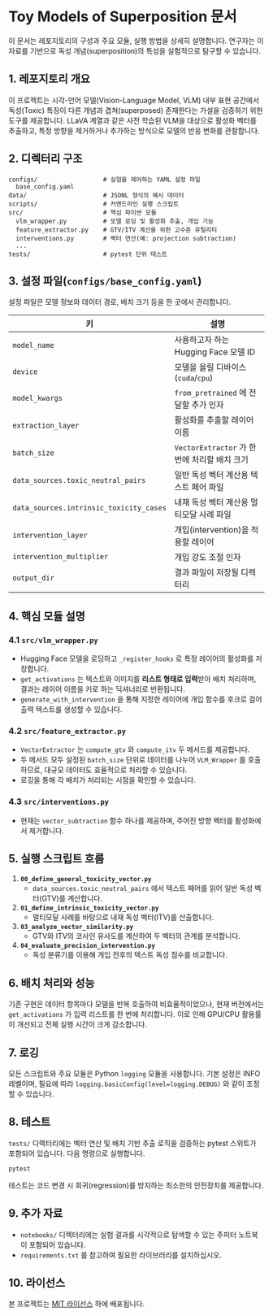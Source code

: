 # Toy Models of Superposition 문서

이 문서는 레포지토리의 구성과 주요 모듈, 실행 방법을 상세히 설명합니다. 연구자는 이 자료를 기반으로 독성 개념(superposition)의 특성을 실험적으로 탐구할 수 있습니다.

## 1. 레포지토리 개요

이 프로젝트는 시각-언어 모델(Vision-Language Model, VLM) 내부 표현 공간에서 독성(Toxic) 특징이 다른 개념과 겹쳐(superposed) 존재한다는 가설을 검증하기 위한 도구를 제공합니다. LLaVA 계열과 같은 사전 학습된 VLM을 대상으로 활성화 벡터를 추출하고, 특정 방향을 제거하거나 추가하는 방식으로 모델의 반응 변화를 관찰합니다.

## 2. 디렉터리 구조

```
configs/                  # 실험을 제어하는 YAML 설정 파일
  base_config.yaml
data/                     # JSONL 형식의 예시 데이터
scripts/                  # 커맨드라인 실행 스크립트
src/                      # 핵심 파이썬 모듈
  vlm_wrapper.py          # 모델 로딩 및 활성화 추출, 개입 기능
  feature_extractor.py    # GTV/ITV 계산을 위한 고수준 유틸리티
  interventions.py        # 벡터 연산(예: projection subtraction)
  ...
tests/                    # pytest 단위 테스트
```

## 3. 설정 파일(`configs/base_config.yaml`)

설정 파일은 모델 정보와 데이터 경로, 배치 크기 등을 한 곳에서 관리합니다.

| 키 | 설명 |
|----|------|
| `model_name` | 사용하고자 하는 Hugging Face 모델 ID |
| `device` | 모델을 올릴 디바이스 (`cuda`/`cpu`) |
| `model_kwargs` | `from_pretrained` 에 전달할 추가 인자 |
| `extraction_layer` | 활성화를 추출할 레이어 이름 |
| `batch_size` | `VectorExtractor` 가 한 번에 처리할 배치 크기 |
| `data_sources.toxic_neutral_pairs` | 일반 독성 벡터 계산용 텍스트 페어 파일 |
| `data_sources.intrinsic_toxicity_cases` | 내재 독성 벡터 계산용 멀티모달 사례 파일 |
| `intervention_layer` | 개입(intervention)을 적용할 레이어 |
| `intervention_multiplier` | 개입 강도 조절 인자 |
| `output_dir` | 결과 파일이 저장될 디렉터리 |

## 4. 핵심 모듈 설명

### 4.1 `src/vlm_wrapper.py`
- Hugging Face 모델을 로딩하고 `_register_hooks` 로 특정 레이어의 활성화를 저장합니다.
- `get_activations` 는 텍스트와 이미지를 **리스트 형태로 입력**받아 배치 처리하며, 결과는 레이어 이름을 키로 하는 딕셔너리로 반환됩니다.
- `generate_with_intervention` 을 통해 지정한 레이어에 개입 함수를 후크로 걸어 출력 텍스트를 생성할 수 있습니다.

### 4.2 `src/feature_extractor.py`
- `VectorExtractor` 는 `compute_gtv` 와 `compute_itv` 두 메서드를 제공합니다.
- 두 메서드 모두 설정된 `batch_size` 단위로 데이터를 나누어 `VLM_Wrapper` 를 호출하므로, 대규모 데이터도 효율적으로 처리할 수 있습니다.
- 로깅을 통해 각 배치가 처리되는 시점을 확인할 수 있습니다.

### 4.3 `src/interventions.py`
- 현재는 `vector_subtraction` 함수 하나를 제공하며, 주어진 방향 벡터를 활성화에서 제거합니다.

## 5. 실행 스크립트 흐름

1. **`00_define_general_toxicity_vector.py`**
   - `data_sources.toxic_neutral_pairs` 에서 텍스트 페어를 읽어 일반 독성 벡터(GTV)를 계산합니다.
2. **`01_define_intrinsic_toxicity_vector.py`**
   - 멀티모달 사례를 바탕으로 내재 독성 벡터(ITV)를 산출합니다.
3. **`03_analyze_vector_similarity.py`**
   - GTV와 ITV의 코사인 유사도를 계산하여 두 벡터의 관계를 분석합니다.
4. **`04_evaluate_precision_intervention.py`**
   - 독성 분류기를 이용해 개입 전후의 텍스트 독성 점수를 비교합니다.

## 6. 배치 처리와 성능

기존 구현은 데이터 항목마다 모델을 반복 호출하여 비효율적이었으나, 현재 버전에서는 `get_activations` 가 입력 리스트를 한 번에 처리합니다. 이로 인해 GPU/CPU 활용률이 개선되고 전체 실행 시간이 크게 감소합니다.

## 7. 로깅

모든 스크립트와 주요 모듈은 Python `logging` 모듈을 사용합니다. 기본 설정은 INFO 레벨이며, 필요에 따라 `logging.basicConfig(level=logging.DEBUG)` 와 같이 조정할 수 있습니다.

## 8. 테스트

`tests/` 디렉터리에는 벡터 연산 및 배치 기반 추출 로직을 검증하는 pytest 스위트가 포함되어 있습니다. 다음 명령으로 실행합니다.

```bash
pytest
```

테스트는 코드 변경 시 회귀(regression)를 방지하는 최소한의 안전장치를 제공합니다.

## 9. 추가 자료

- `notebooks/` 디렉터리에는 실험 결과를 시각적으로 탐색할 수 있는 주피터 노트북이 포함되어 있습니다.
- `requirements.txt` 를 참고하여 필요한 라이브러리를 설치하십시오.

## 10. 라이선스

본 프로젝트는 [MIT 라이선스](../LICENSE) 하에 배포됩니다.

